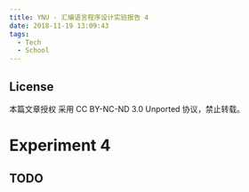 ```yaml
---
title: YNU - 汇编语言程序设计实验报告 4
date: 2018-11-19 13:09:43
tags:
  - Tech
  - School
---
```


## License

本篇文章授权 采用 CC BY-NC-ND 3.0 Unported 协议，禁止转载。

# Experiment 4

## TODO
